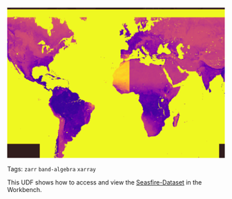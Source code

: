 <!--fused:preview-->
<p align="center"><img src="https://raw.githubusercontent.com/fusedio/udfs/main/community/milind/Zarr_file_example/fused-screenshot(26).png" width="600" alt="UDF preview image"></p>

<!--fused:tags-->
Tags: `zarr` `band-algebra` `xarray`

<!--fused:readme-->
This UDF shows how to access and view the [Seasfire-Dataset](https://seasfire.hua.gr/earth-as-a-graph/) in the Workbench.
